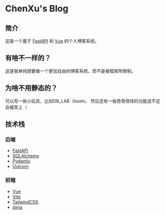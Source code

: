 # ChenXu's Blog

## 简介

这是一个基于 [FastAPI](https://fastapi.tiangolo.com/) 和 [Vue](https://cn.vuejs.org/) 的个人博客系统。

## 有啥不一样的？

这是我单纯想要做一个更加自由的博客系统，而不是被框架所限制。

## 为啥不用静态的？

可以写一些小玩具，比如DB_LAB（bushi， 然后还有一些奇奇怪怪的功能说不定会被弄上（

## 技术栈

### 后端

- [FastAPI](https://fastapi.tiangolo.com/)
- [SQLAlchemy](https://www.sqlalchemy.org/)
- [Pydantic](https://pydantic-docs.helpmanual.io/)
- [Uvicorn](https://www.uvicorn.org/)

### 前端

- [Vue](https://cn.vuejs.org/)
- [Vite](https://cn.vitejs.dev/)
- [TailwindCSS](https://tailwindcss.com/)
- [pinia](https://pinia.vuejs.org/)
